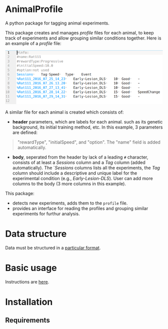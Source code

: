 # AnimalProfile

A python package for tagging animal experiments.

This package creates and manages _profile_ files for each animal, to keep track of experiments and allow grouping similar conditions together.
Here is an example of a _profile_ file:

![A screenshot of an example profile](Docs/profile_example.png)

A similar file for each animal is created which consists of:
- __header__ parameters, which are labels for each animal.
such as its genetic background, its initial training method, etc.
In this example, 3 parameters are defined:
> "rewardType", "initialSpeed", and "option".
The "name" field is added automatically.
- __body__, seperated from the header by lack of a leading `#` character, consists of at least a _Sessions_ column and a _Tag_ column (added automatically).
The `_Sessions_ columns lists all the experiments, the _Tag_ column should include a descriptive and unique label for the experimental condition (e.g., _Early-Lesion-DLS_).
User can add more columns to the body (3 more columns in this example).

This package:
- detects new experiments, adds them to the `profile` file.
- provides an interface for reading the profiles and grouping similar experiments for furthur analysis.

# Data structure

Data must be structured in a [particular format](/Docs/dataStructure.md).

# Basic usage

Instructions are [here](/doc/instructions.md).

# Installation

## Requirements
